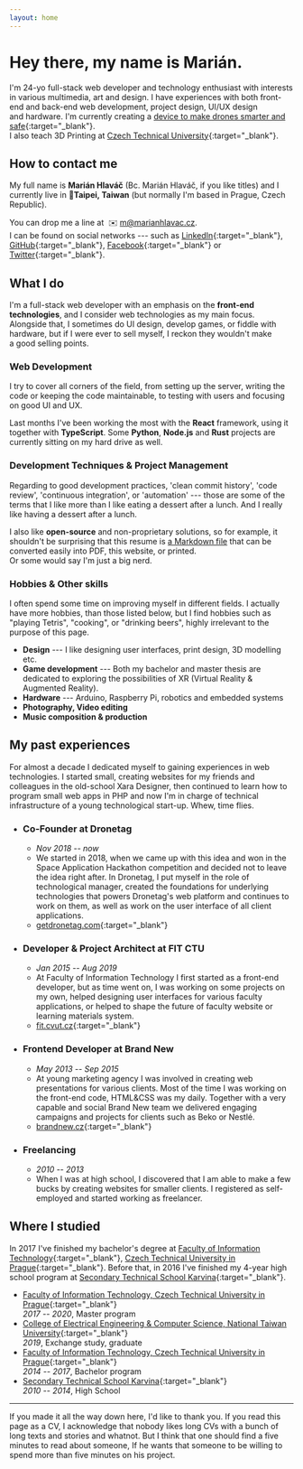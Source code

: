 ```yaml
---
layout: home
---
```


# Hey there, my&nbsp;name&nbsp;is&nbsp;Marián.

I'm 24-yo full-stack web developer and technology enthusiast with interests
in&nbsp;various multimedia, art and&nbsp;design.
I have experiences with both front-end and&nbsp;back-end web development, 
project design, UI/UX design and&nbsp;hardware.
I'm currently creating a&nbsp;[device to make drones smarter and safe](
https://getdronetag.com){:target="_blank"}.  
I also teach 3D Printing
at&nbsp;[Czech Technical University](http://fit.cvut.cz){:target="_blank"}.


## How to contact me

My full name is **Marián Hlaváč** (Bc. Marián Hlaváč, if you like titles)
and I currently live in&nbsp;📍**Taipei,&nbsp;Taiwan** (but normally I'm based in 
Prague, Czech Republic).

You can drop me a&nbsp;line at&nbsp;&nbsp;✉️&nbsp;[m@marianhlavac.cz](mailto:m@marianhlavac.cz).  
I can be found on social networks --- such as
[LinkedIn](http://linkedin.com/in/marian-hlavac){:target="_blank"}, 
[GitHub](http://github.com/mmajko){:target="_blank"}, 
[Facebook](http://fb.com/marian.hlavac){:target="_blank"} 
or [Twitter](http://twitter.com/mmajko){:target="_blank"}.


## What I do

I'm a&nbsp;full-stack web developer with an emphasis on the 
**front-end technologies**, and I consider web technologies as my main focus.
Alongside that, I sometimes do UI design, develop games, or fiddle with
hardware, but if I were ever to sell myself, I reckon they wouldn't make 
a&nbsp;good selling points.

### Web Development
I try to cover all corners of the field, from setting up the server, 
writing the code or keeping the code maintainable, to
testing with users and focusing on good UI and UX.

Last months I've been working the most with the **React** framework, using it
together with **TypeScript**. Some **Python**, **Node.js** and **Rust** projects
are currently sitting on my hard drive as well.

### Development Techniques & Project Management
Regarding to good development practices, 'clean commit history', 'code review',
'continuous integration', or 'automation' --- those are some of the terms that 
I like more than I like eating a&nbsp;dessert after a&nbsp;lunch. And I really 
like having a&nbsp;dessert after a&nbsp;lunch.

I also like **open-source** and non-proprietary solutions, 
so for example, it shouldn't be surprising that this resume is 
[a&nbsp;Markdown file](https://github.com/mmajko/marianhlavac-cz/blob/master/index.md)
that can be converted easily into PDF, this website, or printed.  
Or some would say I'm just a&nbsp;big nerd.

### Hobbies & Other skills
I often spend some time on improving myself in different fields. I actually 
have more hobbies, than those listed below, but I find hobbies such as 
"playing Tetris", "cooking", or "drinking beers", highly irrelevant to the 
purpose of this page.

- **Design** --- I like designing user interfaces, print design, 
  3D modelling etc.
- **Game development** --- Both my bachelor and master thesis are dedicated to 
  exploring the possibilities of XR (Virtual Reality & Augmented Reality).
- **Hardware** --- Arduino, Raspberry Pi, robotics and embedded systems
- **Photography, Video editing**
- **Music composition & production**


## My past experiences

For almost a&nbsp;decade I dedicated myself to gaining experiences in web
technologies. I started small, creating websites for my friends and colleagues
in the old-school Xara Designer, then continued to learn how to program
small web apps in PHP and now I'm in charge of technical infrastructure of
a&nbsp;young technological start-up. Whew, time flies.

- ### Co-Founder at **Dronetag**
  - *Nov 2018 -- now*
  - We started in 2018, when we came up with this idea and won
    in the Space Application Hackathon competition and decided not to leave
    the idea right after. In Dronetag, I put myself in the role of
    technological manager, created the foundations for underlying technologies
    that powers Dronetag's web platform and continues to work on them, as well
    as work on the user interface of all client applications.
  - [getdronetag.com](https://getdronetag.com){:target="_blank"}

- ### Developer & Project Architect at **FIT CTU**
  - *Jan 2015 -- Aug 2019*
  - At Faculty of Information Technology I first started as a&nbsp;front-end 
    developer, but as time went on, I was working on some projects on my own, 
    helped designing user interfaces for various faculty applications, or helped
    to shape the future of faculty website or learning materials system.
  - [fit.cvut.cz](http://fit.cvut.cz){:target="_blank"}

- ### Frontend Developer at **Brand New**
  - *May 2013 -- Sep 2015*
  - At young marketing agency I was involved in creating web presentations
    for various clients. Most of the time I was working on the front-end code,
    HTML&CSS was my daily. Together with a&nbsp;very capable and social 
    Brand New team we delivered engaging campaigns and projects for clients
    such as Beko or Nestlé.
  - [brandnew.cz](http://brandnew.cz){:target="_blank"}

- ### Freelancing
  - *2010 -- 2013*
  - When I was at high school, I discovered that I am able to make a&nbsp;few
    bucks by creating websites for smaller clients. I registered as 
    self-employed and started working as freelancer.

## Where I studied

In 2017 I've finished my bachelor's degree at
[Faculty of Information Technology](http://fit.cvut.cz){:target="_blank"}, 
[Czech Technical University in Prague](http://cvut.cz){:target="_blank"}. 
Before that, in 2016 I've finished my 4-year high school program at
[Secondary Technical School Karvina](http://www.spskarvina.cz/www/){:target="_blank"}. 

- [Faculty of Information Technology, Czech Technical University in Prague](http://fit.cvut.cz){:target="_blank"}  
  *2017 -- 2020*,  Master program
- [College of Electrical Engineering & Computer Science, National Taiwan University](http://eecs.ntu.edu.tw){:target="_blank"}  
  *2019*, Exchange study, graduate
- [Faculty of Information Technology, Czech Technical University in Prague](http://fit.cvut.cz){:target="_blank"}  
  *2014 -- 2017*, Bachelor program
- [Secondary Technical School Karvina](http://www.spskarvina.cz/www/){:target="_blank"}  
  *2010 -- 2014*, High School

----  

<footer>
If you made it all the way down here, I'd like to thank you. If you read this
page as a&nbsp;CV, I acknowledge that nobody likes long CVs with a&nbsp;bunch
of long texts and stories and whatnot. But I think that one should find 
a&nbsp;five minutes to read about someone, If he wants that someone to be 
willing to spend more than five minutes on his project.
</footer>